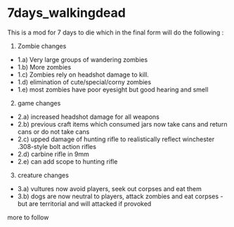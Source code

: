 # 7days_walkingdead
This is a mod for 7 days to die which in the final form will do the following :

1) Zombie changes
*  1.a) Very large groups of wandering zombies
*  1.b) More zombies
*  1.c) Zombies rely on headshot damage to kill. 
*  1.d) elimination of cute/special/corny zombies
*  1.e) most zombies have poor eyesight but good hearing and smell
  
2) game changes
*  2.a) increased headshot damage for all weapons 
*  2.b) previous craft items which consumed jars now take cans and return cans or do not take cans 
*  2.c) upped damage of hunting rifle to realistically reflect winchester .308-style bolt action rifles
*  2.d) carbine rifle in 9mm 
*  2.e) can add scope to hunting rifle
  
3) creature changes
*  3.a) vultures now avoid players, seek out corpses and eat them
*  3.b) dogs are now neutral to players, attack zombies and eat corpses - but are territorial and will attacked if provoked
  
more to follow
